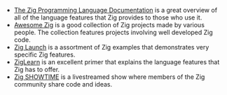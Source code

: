 * [The Zig Programming Language Documentation][documentation] is a great overview of all of the language features that Zig provides to those who use it.
* [Awesome Zig][awesome-zig] is a good collection of Zig projects made by various people. The collection features projects involving well developed Zig code.
* [Zig Launch][zig-launch] is a assortment of Zig examples that demonstrates very specific Zig features.
* [ZigLearn][zig-learn] is an excellent primer that explains the language features that Zig has to offer.
* [Zig SHOWTIME][zig-showtime] is a livestreamed show where members of the Zig community share code and ideas.


[awesome-zig]: https://github.com/nrdmn/awesome-zig
[documentation]: https://ziglang.org/documentation/master/
[zig-launch]: https://ziglaunch.org/
[zig-learn]: https://ziglearn.org/
[zig-showtime]: https://zig.show/
